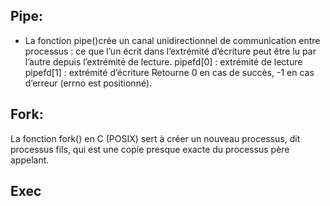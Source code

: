 ## Pipe: 
- La fonction pipe()crée un canal unidirectionnel de communication entre processus : ce que l’un écrit dans l’extrémité d’écriture peut être lu par l’autre depuis l’extrémité de lecture.
pipefd[0] : extrémité de lecture
pipefd[1] : extrémité d’écriture
Retourne 0 en cas de succès, -1 en cas d’erreur (errno est positionné).

## Fork:
La fonction fork() en C (POSIX) sert à créer un nouveau processus, dit processus fils, qui est une copie presque exacte du processus père appelant.

## Exec